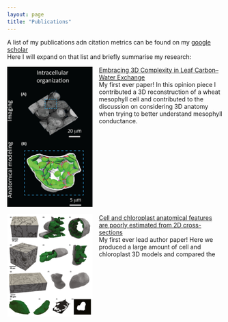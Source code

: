 ```yaml
---
layout: page
title: "Publications"
---
```

A list of my publications adn citation metrics can be found on my 
<a href="https://scholar.google.com.au/citations?user=ca2u0TMAAAAJ&hl=en"> google scholar </a> 
<br />
Here I will expand on that list and briefly summarise my research:
<br />

<img  src="img/TIPS.PNG" width="200" style="float:left; padding-right:15px" /> <a href="https://www.sciencedirect.com/science/article/pii/S1360138518302103"> Embracing 3D Complexity in Leaf Carbon–Water Exchange </a> <br />
My first ever paper! In this opinion piece I contributed a 3D reconstruction of a wheat mesophyll cell and contributed to the discussion on considering 3D anatomy when trying to better understand mesophyll conductance.  
<br clear="left"/>
<br />
<img  src="img/newphyt_fig.PNG" width="200" style="float:left; padding-right:15px" /> <a href="https://nph.onlinelibrary.wiley.com/doi/full/10.1111/nph.16219"> Cell and chloroplast anatomical features are poorly estimated from 2D cross-sections </a> <br />
My first ever lead author paper! Here we produced a large amount of cell and chloroplast 3D models and compared the 
<br clear="left"/>
<br />


